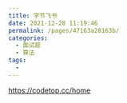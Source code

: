 ```yaml
---
title: 字节飞书
date: 2021-12-28 11:19:46
permalink: /pages/47163a28163b/
categories:
  - 面试题
  - 算法
tags:
  - 
---
```


<https://codetop.cc/home>

<!-- more -->
